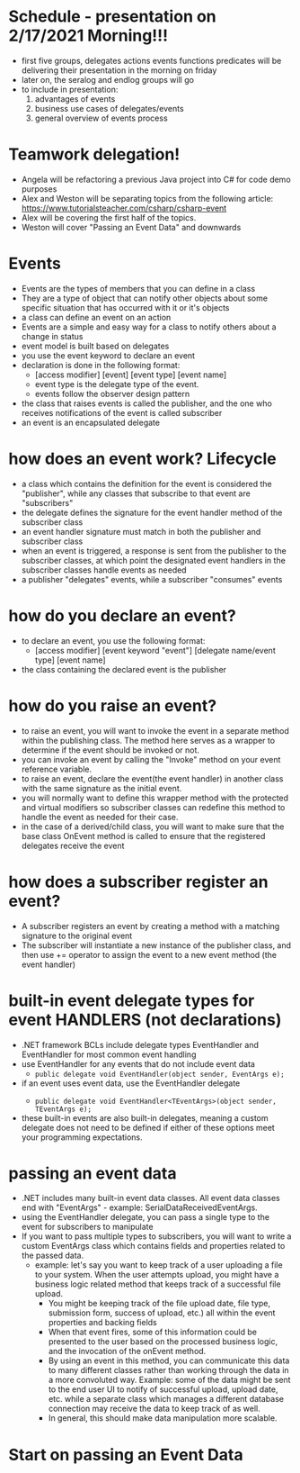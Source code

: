 # Schedule - presentation on 2/17/2021 Morning!!!
-   first five groups, delegates actions events functions predicates will be delivering their presentation in the morning on friday
-   later on, the seralog and endlog groups will go
-   to include in presentation:
    1.  advantages of events
    1.  business use cases of delegates/events
    1.  general overview of events process

# Teamwork delegation!
-   Angela will be refactoring a previous Java project into C# for code demo purposes
-   Alex and Weston will be separating topics from the following article:
https://www.tutorialsteacher.com/csharp/csharp-event
-   Alex will be covering the first half of the topics.
-   Weston will cover "Passing an Event Data" and downwards


# Events
-  Events are the types of members that you can define in a class
-  They are a type of object that can notify other objects about some specific situation that has occurred with it or it's objects
-   a class can define an event on an action
-   Events are a simple and easy way for a class to notify others about a change in status
-   event model is built based on delegates
-   you use the event keyword to declare an event
- declaration is done in the following format:
    - [access modifier] [event] [event type] [event name]
    - event type is the delegate type of the event.
    - events follow the observer design pattern
-   the class that raises events is called the publisher, and the one who receives notifications of the event is called subscriber
-   an event is an encapsulated delegate

# how does an event work? Lifecycle
-   a class which contains the definition for the event is considered the "publisher", while any classes that subscribe to that event are "subscribers"
-   the delegate defines the signature for the event handler method of the subscriber class
-   an event handler signature must match in both the publisher and subscriber class
-   when an event is triggered, a response is sent from the publisher to the subscriber classes, at which point the designated event handlers in the subscriber classes handle events as needed
-   a publisher "delegates" events, while a subscriber "consumes" events

# how do you declare an event?
-   to declare an event, you use the following format:
    -   [access modifier] [event keyword "event"] [delegate name/event type] [event name]
-   the class containing the declared event is the publisher

# how do you raise an event?
-   to raise an event, you will want to invoke the event in a separate method within the publishing class. The method here serves as a wrapper to determine if the event should be invoked or not.
-   you can invoke an event by calling the "Invoke" method on your event reference variable.
-   to raise an event, declare the event(the event handler) in another class with the same signature as the initial event.
-   you will normally want to define this wrapper method with the protected and virtual modifiers so subscriber classes can redefine this method to handle the event as needed for their case.
-   in the case of a derived/child class, you will want to make sure that the base class OnEvent method is called to ensure that the registered delegates receive the event

# how does a subscriber register an event?
-   A subscriber registers an event by creating a method with a matching signature to the original event
-   The subscriber will instantiate a new instance of the publisher class, and then use += operator to assign the event to a new event  method (the event handler)

# built-in event delegate types for event HANDLERS (not declarations)
-   .NET framework BCLs include delegate types EventHandler and EventHandler<T> for most common event handling
-   use EventHandler for any events that do not include event data
    - `public delegate void EventHandler(object sender, EventArgs e);`
- if an event uses event data, use the EventHandler<T> delegate
    - `public delegate void EventHandler<TEventArgs>(object sender, TEventArgs e);`
-   these built-in events are also built-in delegates, meaning a custom delegate does not need to be defined if either of these options meet your programming expectations.


# passing an event data
-   .NET includes many built-in event data classes. All event data classes end with "EventArgs" - example: SerialDataReceivedEventArgs.
-   using the EventHandler<TEventArgs> delegate, you can pass a single type to the event for subscribers to manipulate
-   If you want to pass multiple types to subscribers, you will want to write a custom EventArgs class which contains fields and properties related to the passed data.
    - example: let's say you want to keep track of a user uploading a file to your system. When the user attempts upload, you might have a business logic related method that keeps track of a successful file upload.
        - You might be keeping track of the file upload date, file type, submission form, success of upload, etc.) all within the event properties and backing fields
        - When that event fires, some of this information could be presented to the user based on the processed business logic, and the invocation of the onEvent method.
        - By using an event in this method, you can communicate this data to many different classes rather than working through the data in a more convoluted way. Example: some of the data might be sent to the end user UI to notify of successful upload, upload date, etc. while a separate class which manages a different database connection may receive the data to keep track of as well.
        - In general, this should make data manipulation more scalable.



# Start on passing an Event Data


